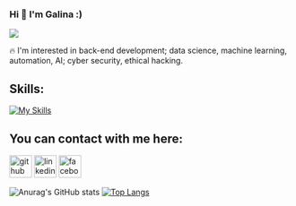 
  ### Hi 👋 I'm Galina :)

   
  ![](https://github.com/GalkaKG/GalkaKG/blob/main/gif%20for%20my%20readme.gif)
  
  
   🔥 I'm interested in back-end development; data science, machine learning, automation, AI; cyber security, ethical hacking.
  
    
  

## Skills: 
<!-- ![image](https://user-images.githubusercontent.com/103485495/175953811-a2809308-2b17-437a-95f1-48ce1368a0d1.png)
![image](https://user-images.githubusercontent.com/103485495/175953867-4a22f1c3-8cef-41af-b3fc-6062640d4a4b.png)
![image](https://user-images.githubusercontent.com/103485495/175954035-35258ce4-aea2-4b2e-9f22-8b932d69f3f5.png)
![image](https://user-images.githubusercontent.com/103485495/176710765-2a0be393-e7a1-4cd5-b651-2249724665e8.png)
 -->

[![My Skills](https://skillicons.dev/icons?i=py,js,html,css,vscode,atom,postgres,docker,bootstrap,django,flask)](https://skillicons.dev)





 ## You can contact with me here:
 [<img src='https://cdn.jsdelivr.net/npm/simple-icons@3.0.1/icons/github.svg' alt='github' height='40'>](https://github.com/GalkaKG)  [<img src='https://cdn.jsdelivr.net/npm/simple-icons@3.0.1/icons/linkedin.svg' alt='linkedin' height='40'>](https://www.linkedin.com/in/galina-georgieva-12a6a7113/)  [<img src='https://cdn.jsdelivr.net/npm/simple-icons@3.0.1/icons/facebook.svg' alt='facebook' height='40'>](https://www.facebook.com/galina.georgieva.net) 


 ![Anurag's GitHub stats](https://github-readme-stats.vercel.app/api?username=GalkaKG&show_icons=true&theme=highcontrast)
 [![Top Langs](https://github-readme-stats.vercel.app/api/top-langs/?username=GalkaKG)](https://github.com/anuraghazra/github-readme-stats) 
 
 
 
<!--  [![willianrod's wakatime stats](https://github-readme-stats.vercel.app/api/wakatime?username=GalkaKG)](https://github.com/anuraghazra/github-readme-stats)
 [![Readme Card](https://github-readme-stats.vercel.app/api/pin/?username=GalkaKG&repo=github-readme-stats)](https://github.com/anuraghazra/github-readme-stats)
 [![Top Langs](https://github-readme-stats.vercel.app/api/top-langs/?username=GalkaKGa&layout=compact)](https://github.com/anuraghazra/github-readme-stats)
 ![Anurag's GitHub stats](https://github-readme-stats.vercel.app/api?username=GalkaKG&show_icons=true&theme=radical)  -->


  



<!---
GalkaKG/GalkaKG is a ✨ special ✨ repository because its `README.md` (this file) appears on your GitHub profile.
You can click the Preview link to take a look at your changes.

--->
